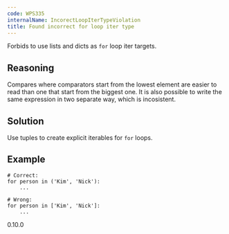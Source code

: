 ```yaml
---
code: WPS335
internalName: IncorectLoopIterTypeViolation
title: Found incorrect for loop iter type
---
```


Forbids to use lists and dicts as `for` loop iter targets.

## Reasoning
Compares where comparators start from the lowest element are easier
to read than one that start from the biggest one. It is also
possible to write the same expression in two separate way, which is
incosistent.

## Solution
Use tuples to create explicit iterables for `for` loops.

## Example

    # Correct:
    for person in ('Kim', 'Nick'):
        ...
    
    # Wrong:
    for person in ['Kim', 'Nick']:
        ...

<div class="versionadded">

0.10.0

</div>